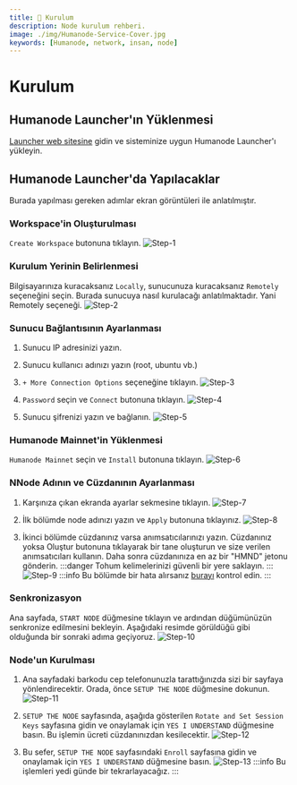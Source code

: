```yaml
---
title: 💾 Kurulum
description: Node kurulum rehberi.
image: ./img/Humanode-Service-Cover.jpg
keywords: [Humanode, network, insan, node]
---
```


# Kurulum

## Humanode Launcher'ın Yüklenmesi
[Launcher web sitesine](https://launcher.humanode.io/) gidin ve sisteminize uygun Humanode Launcher'ı yükleyin.

## Humanode Launcher'da Yapılacaklar
Burada yapılması gereken adımlar ekran görüntüleri ile anlatılmıştır.

### Workspace'in Oluşturulması
`Create Workspace` butonuna tıklayın.
![Step-1](./../../../../../docs/Mainnet/Substrate-Ecosystem/Humanode/img/Step-1.png)

### Kurulum Yerinin Belirlenmesi
Bilgisayarınıza kuracaksanız `Locally`, sunucunuza kuracaksanız `Remotely` seçeneğini seçin.
Burada sunucuya nasıl kurulacağı anlatılmaktadır. Yani Remotely seçeneği.
![Step-2](https://github.com/AnatolianTeam/Anatolian-Team-Services/docs/Mainnet/Substrate-Ecosystem/Humanode/img/Step-2.png)

### Sunucu Bağlantısının Ayarlanması
1. Sunucu IP adresinizi yazın.
2. Sunucu kullanıcı adınızı yazın (root, ubuntu vb.)
3. `+ More Connection Options` seçeneğine tıklayın.
![Step-3](https://raw.githubusercontent.com/AnatolianTeam/Anatolian-Team-Services/docs/Mainnet/Substrate-Ecosystem/Humanode/img/Step-3.png)

4. `Password` seçin ve `Connect` butonuna tıklayın.
![Step-4](https://raw.githubusercontent.com/AnatolianTeam/Anatolian-Team-Services/docs/Mainnet/Substrate-Ecosystem/Humanode/img/Step-4.png)

5. Sunucu şifrenizi yazın ve bağlanın.
![Step-5](https://raw.githubusercontent.com/AnatolianTeam/Anatolian-Team-Services/docs/Mainnet/Substrate-Ecosystem/Humanode/img/Step-5.png)

### Humanode Mainnet'in Yüklenmesi
`Humanode Mainnet` seçin ve `Install` butonuna tıklayın.
![Step-6](https://raw.githubusercontent.com/AnatolianTeam/Anatolian-Team-Services/docs/Mainnet/Substrate-Ecosystem/Humanode/img/Step-6.png)

### NNode Adının ve Cüzdanının Ayarlanması
1. Karşınıza çıkan ekranda ayarlar sekmesine tıklayın.
![Step-7](https://raw.githubusercontent.com/AnatolianTeam/Anatolian-Team-Services/docs/Mainnet/Substrate-Ecosystem/Humanode/img/Step-7.png)

2. İlk bölümde node adınızı yazın ve `Apply` butonuna tıklayınız.
![Step-8](https://raw.githubusercontent.com/AnatolianTeam/Anatolian-Team-Services/docs/Mainnet/Substrate-Ecosystem/Humanode/img/Step-8.png)

3. İkinci bölümde cüzdanınız varsa anımsatıcılarınızı yazın. Cüzdanınız yoksa Oluştur butonuna tıklayarak bir tane oluşturun ve size verilen anımsatıcıları kullanın. Daha sonra cüzdanınıza en az bir "HMND" jetonu gönderin.
:::danger
Tohum kelimelerinizi güvenli bir yere saklayın.
:::
![Step-9](https://raw.githubusercontent.com/AnatolianTeam/Anatolian-Team-Services/docs/Mainnet/Substrate-Ecosystem/Humanode/img/Step-9.png)
:::info
Bu bölümde bir hata alırsanız [burayı](./solutions.md) kontrol edin.
:::

### Senkronizasyon
Ana sayfada, `START NODE` düğmesine tıklayın ve ardından düğümünüzün senkronize edilmesini bekleyin. Aşağıdaki resimde görüldüğü gibi olduğunda bir sonraki adıma geçiyoruz.
![Step-10](https://raw.githubusercontent.com/AnatolianTeam/Anatolian-Team-Services/docs/Mainnet/Substrate-Ecosystem/Humanode/img/Step-10.png)

### Node'un Kurulması
1. Ana sayfadaki barkodu cep telefonunuzla tarattığınızda sizi bir sayfaya yönlendirecektir. Orada, önce `SETUP THE NODE` düğmesine dokunun.
![Step-11](https://raw.githubusercontent.com/AnatolianTeam/Anatolian-Team-Services/docs/Mainnet/Substrate-Ecosystem/Humanode/img/Step-11.png)

2. `SETUP THE NODE` sayfasında, aşağıda gösterilen `Rotate and Set Session Keys` sayfasına gidin ve onaylamak için `YES I UNDERSTAND` düğmesine basın. Bu işlemin ücreti cüzdanınızdan kesilecektir.
![Step-12](https://raw.githubusercontent.com/AnatolianTeam/Anatolian-Team-Services/docs/Mainnet/Substrate-Ecosystem/Humanode/img/Step-12.PNG)

3. Bu sefer, `SETUP THE NODE` sayfasındaki `Enroll` sayfasına gidin ve onaylamak için `YES I UNDERSTAND` düğmesine basın.
![Step-13](https://raw.githubusercontent.com/AnatolianTeam/Anatolian-Team-Services/docs/Mainnet/Substrate-Ecosystem/Humanode/img/Step-13.PNG)
:::info
Bu işlemleri yedi günde bir tekrarlayacağız.
:::


​